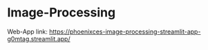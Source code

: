 # Image-Processing

Web-App link: https://phoenixces-image-processing-streamlit-app-g0mtag.streamlit.app/